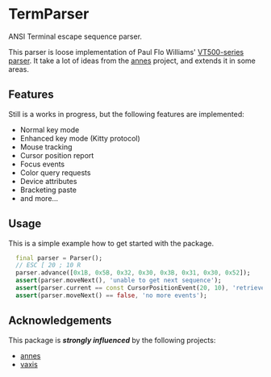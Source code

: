 # TermParser

ANSI Terminal escape sequence parser.

This parser is loose implementation of Paul Flo Williams' [VT500-series parser](https://vt100.net/emu/dec_ansi_parser).
It take a lot of ideas from the [annes](https://github.com/qwandor/anes-rs) project, and
extends it in some areas.

## Features

Still is a works in progress, but the following features are implemented:

- Normal key mode
- Enhanced key mode (Kitty protocol)
- Mouse tracking
- Cursor position report
- Focus events
- Color query requests
- Device attributes
- Bracketing paste
- and more...

## Usage

This is a simple example how to get started with the package.

```dart
  final parser = Parser();
  // ESC [ 20 ; 10 R
  parser.advance([0x1B, 0x5B, 0x32, 0x30, 0x3B, 0x31, 0x30, 0x52]);
  assert(parser.moveNext(), 'unable to get next sequence');
  assert(parser.current == const CursorPositionEvent(20, 10), 'retrieve event');
  assert(parser.moveNext() == false, 'no more events');
```

## Acknowledgements

This package is _**strongly influenced**_ by the following projects:

- [annes](https://github.com/qwandor/anes-rs)
- [vaxis](https://git.sr.ht/~rockorager/vaxis)
